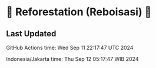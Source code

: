 
# 🌳 Reforestation (Reboisasi) 🌲

## Last Updated

GitHub Actions time: Wed Sep 11 22:17:47 UTC 2024

Indonesia/Jakarta time: Thu Sep 12 05:17:47 WIB 2024
